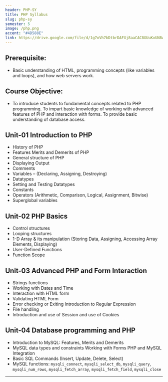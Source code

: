 ```yaml
---
header: PHP-SY
title: PHP Syllabus
slug: php-sy
semester: 5
image: /php.png
accent: "#4D588E"
link: https://drive.google.com/file/d/1g7oVh7bDtbrDAFXj8aaCAC8GUuKxUN8w/view?usp=sharing
---
```


## Prerequisite:

- Basic understanding of HTML, programming concepts (like variables and loops), and how web servers work.

## Course Objective:

- To introduce students to fundamental concepts related to PHP programming. To impart basic knowledge of working with advanced features of PHP and interaction with forms. To provide basic understanding of database access.

## Unit-01 Introduction to PHP

- History of PHP
- Features Merits and Demerits of PHP
- General structure of PHP
- Displaying Output
- Comments
- Variables – (Declaring, Assigning, Destroying)
- Datatypes
- Setting and Testing Datatypes
- Constants
- Operators (Arithmetic, Comparison, Logical, Assignment, Bitwise)
- Superglobal variables

## Unit-02 PHP Basics

- Control structures
- Looping structures
- 1-D Array & its manipulation (Storing Data, Assigning, Accessing Array Elements, Displaying)
- User-Defined Functions
- Function Scope

## Unit-03 Advanced PHP and Form Interaction

- Strings functions
- Working with Dates and Time
- Interaction with HTML form
- Validating HTML Form
- Error checking or Exiting Introduction to Regular Expression
- File handling
- Introduction and use of Session and use of Cookies

## Unit-04 Database programming and PHP

- Introduction to MySQL: Features, Merits and Demerits
- MySQL data types and constraints Working with Forms PHP and MySQL Integration
- Basic SQL Commands (Insert, Update, Delete, Select)
- MySQL functions: `mysqli_connect`, `mysqli_select_db`, `mysqli_query`, `mysqli_num_rows`, `mysqli_fetch_array`, `mysqli_fetch_field`, `mysqli_close`

---
